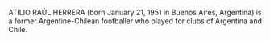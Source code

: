 ATILIO RAÚL HERRERA (born January 21, 1951 in Buenos Aires, Argentina) is a former Argentine-Chilean footballer who played for clubs of Argentina and Chile.
